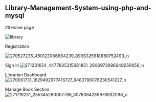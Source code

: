 ## Library-Management-System-using-php-and-mysql

##Home page

![library](https://user-images.githubusercontent.com/51285825/156215700-199052a3-4738-4401-a654-7c39b0139b19.PNG)

Registration 

![270527235_450123066664239_8936325618880752493_n](https://user-images.githubusercontent.com/51285825/156215810-5e97525b-b648-4937-b570-d111ae18e0b9.png)

Sign in
![271231654_4477805315681851_2906972996649250056_n](https://user-images.githubusercontent.com/51285825/156215994-c270afb4-05bc-4cab-8729-79a664628418.png)

Librarian Dashboard
![270061731_1629492977416727_8483798076230541227_n](https://user-images.githubusercontent.com/51285825/156216153-3e8e5bc1-9f0a-4583-b3cc-6f0565f943d9.png)

Manage Book Section
![271719231_255345260007786_3076064239976832098_n](https://user-images.githubusercontent.com/51285825/156216453-ed429932-548d-4a13-954e-545b657ab540.png)
